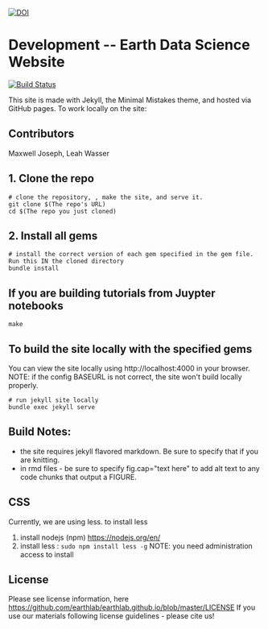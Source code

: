 

[![DOI](https://zenodo.org/badge/62253359.svg)](https://zenodo.org/badge/latestdoi/62253359)

# Development -- Earth Data Science Website

[![Build Status](https://travis-ci.org/earthlab/earthlab.github.io.svg?branch=master)](https://travis-ci.org/earthlab/earthlab.github.io)

This site is made with Jekyll, the Minimal Mistakes theme, and hosted via GitHub pages.
To work locally on the site:

## Contributors
Maxwell Joseph, Leah Wasser

## 1. Clone the repo
```
# clone the repository, , make the site, and serve it.
git clone $(The repo's URL)
cd $(The repo you just cloned)
```

## 2. Install all gems

```
# install the correct version of each gem specified in the gem file. Run this IN the cloned directory
bundle install
```

## If you are building tutorials from Juypter notebooks

```
make
```

## To build the site locally with the specified gems

You can view the site locally using http://localhost:4000 in your browser.
NOTE: if the config BASEURL is not correct, the site won't build locally properly.

```
# run jekyll site locally
bundle exec jekyll serve
```


## Build Notes:

* the site requires jekyll flavored markdown. Be sure to specify that if you are knitting.
* in rmd files - be sure to specify fig.cap="text here" to add alt text to any code chunks that output a FIGURE.

## CSS

Currently, we are using less. to install less

1. install nodejs (npm) https://nodejs.org/en/
2. install less : `sudo npm install less -g` NOTE: you need administration access to install

## License

Please see license information, here https://github.com/earthlab/earthlab.github.io/blob/master/LICENSE
If you use our materials following license guidelines - please cite us! 
